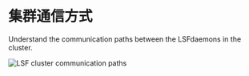 # 集群通信方式

Understand the communication paths between the LSFdaemons in the cluster.

![LSF cluster communication paths](https://www.ibm.com/support/knowledgecenter/SSWRJV_10.1.0/lsf_foundations/clust_comm_lsf_new.jpg)